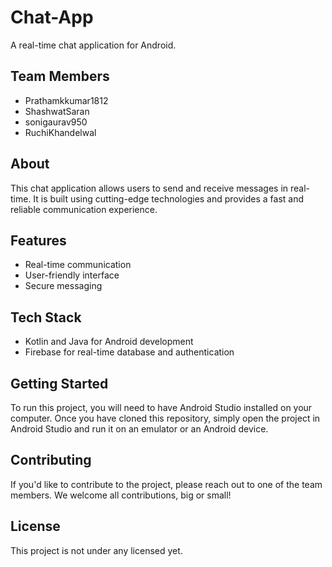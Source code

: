 # Chat-App

A real-time chat application for Android.

## Team Members
- Prathamkkumar1812
- ShashwatSaran
- sonigaurav950
- RuchiKhandelwal
## About
This chat application allows users to send and receive messages in real-time. It is built using cutting-edge technologies and provides a fast and reliable communication experience.

## Features
- Real-time communication
- User-friendly interface
- Secure messaging

## Tech Stack
- Kotlin and Java for Android development
- Firebase for real-time database and authentication

## Getting Started
To run this project, you will need to have Android Studio installed on your computer. Once you have cloned this repository, simply open the project in Android Studio and run it on an emulator or an Android device.

## Contributing
If you'd like to contribute to the project, please reach out to one of the team members. We welcome all contributions, big or small!

## License
This project is not under any licensed yet.